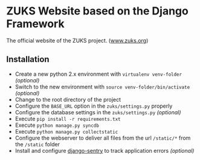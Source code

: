 # ZUKS Website based on the Django Framework
The official website of the ZUKS project. (www.zuks.org)

## Installation
- Create a new python 2.x environment with `virtualenv venv-folder` _(optional)_
- Switch to the new environment with `source venv-folder/bin/activate` _(optional)_
- Change to the root directory of the project
- Configure the `BASE_URL` option in the `zuks/settings.py` properly
- Configure the database settings in the `zuks/settings.py` _(optional)_
- Execute `pip install -r requirements.txt`
- Execute `python manage.py syncdb`
- Execute `python manage.py collectstatic`
- Configure the webserver to deliver all files from the url `/static/*` from the `/static` folder
- Install and configure [django-sentry](https://sentry.readthedocs.org/en/v1.13.5/install/index.html) to track application errors _(optional)_
